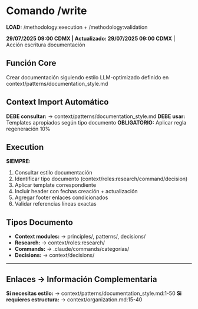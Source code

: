 # Comando /write

**LOAD:** /methodology:execution + /methodology:validation

**29/07/2025 09:00 CDMX | Actualizado: 29/07/2025 09:00 CDMX** | Acción escritura documentación

## Función Core
Crear documentación siguiendo estilo LLM-optimizado definido en context/patterns/documentation_style.md

## Context Import Automático
**DEBE consultar:** → context/patterns/documentation_style.md
**DEBE usar:** Templates apropiados según tipo documento
**OBLIGATORIO:** Aplicar regla regeneración 10%

## Execution
**SIEMPRE:**
1. Consultar estilo documentación
2. Identificar tipo documento (context/roles:research/command/decision)
3. Aplicar template correspondiente
4. Incluir header con fechas creación + actualización
5. Agregar footer enlaces condicionados
6. Validar referencias líneas exactas

## Tipos Documento
- **Context modules:** → principles/, patterns/, decisions/
- **Research:** → context/roles:research/
- **Commands:** → .claude/commands/categorías/
- **Decisions:** → context/decisions/

---
## Enlaces → Información Complementaria  
**Si necesitas estilo:** → context/patterns/documentation_style.md:1-50
**Si requieres estructura:** → context/organization.md:15-40